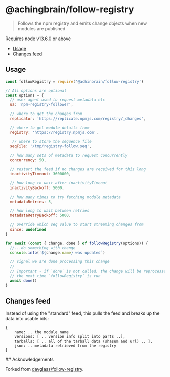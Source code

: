 # @achingbrain/follow-registry <!-- omit in toc -->

> Follows the npm registry and emits change objects when new modules are published

Requires node v13.6.0 or above

- [Usage](#usage)
- [Changes feed](#changes-feed)

## Usage

```javascript
const followRegistry = require('@achinbrain/follow-registry')

// All options are optional
const options = {
  // user agent used to request metadata etc
  ua: 'npm-registry-follower',

  // where to get the changes from
  replicator: 'https://replicate.npmjs.com/registry/_changes',

  // where to get module details from
  registry: 'https://registry.npmjs.com',

   // where to store the sequence file
  seqFile: '/tmp/registry-follow.seq',

  // how many sets of metadata to request concurrently
  concurrency: 50,

  // restart the feed if no changes are received for this long
  inactivityTimeout: 3600000,

  // how long to wait after inactivityTimeout
  inactivityBackoff: 5000,

  // how many times to try fetching module metadata
  metadataRetries: 5,

  // how long to wait between retries
  metadataRetryBackoff: 5000,

  // override which seq value to start streaming changes from
  since: undefined
}

for await (const { change, done } of followRegistry(options)) {
  //...do something with change
  console.info(`${change.name} was updated`)

  // signal we are done processing this change
  //
  // Important - if `done` is not called, the change will be reprocessed
  // the next time `followRegistry` is run
  await done()
}
```

## Changes feed

Instead of using the "standard" feed, this pulls the feed and breaks up the data into usable bits:

    {
        name: .. the module name
        versions: [ .. version info split into parts ..],
        tarballs: [ .. all of the tarball data (shasum and url) .. ],
        json: .. metadata retrieved from the registry
    }

## Acknowledgements

Forked from [davglass/follow-registry](https://github.com/davglass/follow-registry).
